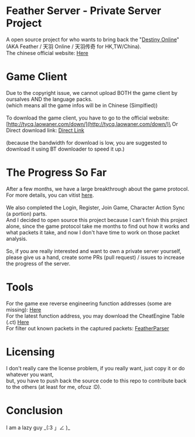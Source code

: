 # Feather Server - Private Server Project
A open source project for who wants to bring back the "[Destiny Online](https://www.mmorpg.com/destiny-online/screens)" (AKA Feather / 天羽 Online / 天羽传奇 for HK,TW/China).\
The chinese official website: [Here](http://tycq.laowaner.com/)

# Game Client
Due to the copyright issue, we cannot upload BOTH the game client by oursalves AND the language packs.\
(which means all the game infos will be in Chinese (Simplfied))\
\
To download the game client, you have to go to the official website:\
[http://tycq.laowaner.com/down/](http://tycq.laowaner.com/down/)\
Or\
Direct download link: [Direct Link](http://down.laowaner.com/tycq_v1.3.0.10.14.7z)\
\
(because the bandwidth for download is low, you are suggested to download it using BT downloader to speed it up.)

# The Progress So Far
After a few months, we have a large breakthrough about the game protocol. For more details, you can vitist [here](https://hackmd.io/@blackphreak/ryvhqScSS#Handshake).\
\
We also completed the Login, Register, Join Game, Character Action Sync (a portion) parts.\
And I decided to open source this project because I can't finish this project alone,
 since the game protocol take me months to find out how it works and what packets it take,
 and now I don't have time to work on those packet analysis.\
\
So, if you are really interested and want to own a private server yourself, please give us a hand,
 create some PRs (pull request) / issues to increase the progress of the server.

# Tools
For the game exe reverse engineering function addresses (some are missing): [Here](https://hackmd.io/@blackphreak/r1MHKHqrS)\
For the latest function address, you may download the CheatEngine Table (.ct) [Here](https://dl.hkwtc.org/feather_201908282145.CT)\
For filter out known packets in the captured packets: [FeatherParser](https://wi.hkwtc.org/FeatherParser/pktParser.php)

# Licensing
I don't really care the license problem, if you really want, just copy it or do whatever you want,\
 but, you have to push back the source code to this repo to contribute back to the others (at least for me, ofcuz :D).

# Conclusion
I am a lazy guy \_(:3 」∠ )_